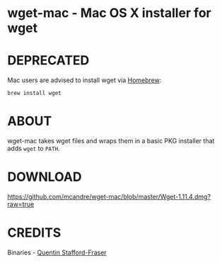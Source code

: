 # wget-mac - Mac OS X installer for wget

# DEPRECATED

Mac users are advised to install wget via [Homebrew](http://mxcl.github.io/homebrew/):

    brew install wget

# ABOUT

wget-mac takes wget files and wraps them in a basic PKG installer that adds `wget` to `PATH`.

# DOWNLOAD

https://github.com/mcandre/wget-mac/blob/master/Wget-1.11.4.dmg?raw=true

# CREDITS

Binaries - [Quentin Stafford-Fraser](http://www.qandr.org/quentin)
